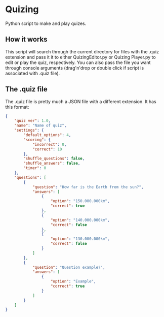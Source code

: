 # Quizing
Python script to make and play quizes.

## How it works
This script will search through the current directory for files with the .quiz extension and pass it it to either QuizingEditor.py or Quizing Player.py to edit or play the quiz, respectively. You can also pass the file you want through console arguments (drag'n'drop or double click if script is associated with .quiz file).

## The .quiz file
The .quiz file is pretty much a JSON file with a different extension. 
It has this format:
```json
{
    "quiz ver": 1.0,
    "name": "Name of quiz",
    "settings": {
        "default_options": 4,
        "scoring": {
            "incorrect": 0,
            "correct": 10
        },
        "shuffle_questions": false,
        "shuffle_answers": false,
        "timer": 0
    },
    "questions": [
        {
            "question": "How far is the Earth from the sun?",
            "answers": [
                {
                    "option": "150.000.000km",
                    "correct": true
                },
                {
                    "option": "140.000.000km",
                    "correct": false
                },
                {
                	"option": "130.000.000km",
                	"correct": false
                }
            ]
        },
        {
        	"question": "Question example?",
        	"answers": [
        		{
        			"option": "Example",
        			"correct": true
        		}
        	]
        }
    ]
}
```
